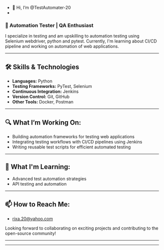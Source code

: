 - 👋 Hi, I’m @TestAutomater-20
- 
### 🚀 Automation Tester | QA Enthusiast

I specialize in testing and am upskilling to automation testing using Selenium webdriver, python and pytest. Currently, I'm learning about CI/CD pipeline and working on automation of web applications.

---

## 🛠️ Skills & Technologies

- **Languages:** Python
- **Testing Frameworks:** PyTest, Selenium
- **Continuous Integration:** Jenkins
- **Version Control:** Git, GitHub
- **Other Tools:** Docker, Postman

---

## 🔍 What I’m Working On:
- Building automation frameworks for testing web applications
- Integrating testing workflows with CI/CD pipelines using Jenkins
- Writing reusable test scripts for efficient automated testing

---

## 🌱 What I'm Learning:
- Advanced test automation strategies
- API testing and automation

---

## 📫 How to Reach Me:
- rixa.20@yahoo.com 

Looking forward to collaborating on exciting projects and contributing to the open-source community!

---



---

<!---
TestAutomater-20/TestAutomater-20 is a ✨ special ✨ repository because its `README.md` (this file) appears on your GitHub profile.
You can click the Preview link to take a look at your changes.
--->
